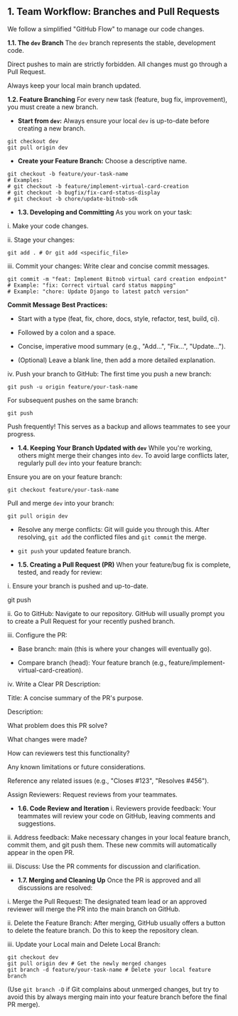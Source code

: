 ## 1. Team Workflow: Branches and Pull Requests
We follow a simplified "GitHub Flow" to manage our code changes.

**1.1. The `dev` Branch**
The `dev` branch represents the stable, development code.

Direct pushes to main are strictly forbidden. All changes must go through a Pull Request.

Always keep your local main branch updated.

**1.2. Feature Branching**
For every new task (feature, bug fix, improvement), you must create a new branch.

- **Start from `dev`:**
Always ensure your local `dev` is up-to-date before creating a new branch.

```
git checkout dev
git pull origin dev
```

- **Create your Feature Branch:**
Choose a descriptive name.

```
git checkout -b feature/your-task-name
# Examples:
# git checkout -b feature/implement-virtual-card-creation
# git checkout -b bugfix/fix-card-status-display
# git checkout -b chore/update-bitnob-sdk
```

- **1.3. Developing and Committing**
As you work on your task:

i. Make your code changes.

ii. Stage your changes:

```
git add . # Or git add <specific_file>
```

iii. Commit your changes:
Write clear and concise commit messages.

```
git commit -m "feat: Implement Bitnob virtual card creation endpoint"
# Example: "fix: Correct virtual card status mapping"
# Example: "chore: Update Django to latest patch version"
```

**Commit Message Best Practices:**
- Start with a type (feat, fix, chore, docs, style, refactor, test, build, ci).

- Followed by a colon and a space.

- Concise, imperative mood summary (e.g., "Add...", "Fix...", "Update...").

- (Optional) Leave a blank line, then add a more detailed explanation.

iv. Push your branch to GitHub:
The first time you push a new branch:

```
git push -u origin feature/your-task-name
```

For subsequent pushes on the same branch:

```
git push
```

Push frequently! This serves as a backup and allows teammates to see your progress.

- **1.4. Keeping Your Branch Updated with `dev`**
While you're working, others might merge their changes into `dev`. To avoid large conflicts later, regularly pull `dev` into your feature branch:

Ensure you are on your feature branch:

```
git checkout feature/your-task-name
```

Pull and merge `dev` into your branch:

```
git pull origin dev
```

- Resolve any merge conflicts: Git will guide you through this. After resolving, `git add` the conflicted files and `git commit` the merge.

- `git push` your updated feature branch.

- **1.5. Creating a Pull Request (PR)**
When your feature/bug fix is complete, tested, and ready for review:

i. Ensure your branch is pushed and up-to-date.

git push

ii. Go to GitHub: Navigate to our repository. GitHub will usually prompt you to create a Pull Request for your recently pushed branch.

iii. Configure the PR:

- Base branch: main (this is where your changes will eventually go).

- Compare branch (head): Your feature branch (e.g., feature/implement-virtual-card-creation).

iv. Write a Clear PR Description:

Title: A concise summary of the PR's purpose.

Description:

What problem does this PR solve?

What changes were made?

How can reviewers test this functionality?

Any known limitations or future considerations.

Reference any related issues (e.g., "Closes #123", "Resolves #456").

Assign Reviewers: Request reviews from your teammates.


- **1.6. Code Review and Iteration**
i. Reviewers provide feedback: Your teammates will review your code on GitHub, leaving comments and suggestions.

ii. Address feedback: Make necessary changes in your local feature branch, commit them, and git push them. These new commits will automatically appear in the open PR.

iii. Discuss: Use the PR comments for discussion and clarification.


- **1.7. Merging and Cleaning Up**
Once the PR is approved and all discussions are resolved:

i. Merge the Pull Request: The designated team lead or an approved reviewer will merge the PR into the main branch on GitHub.

ii. Delete the Feature Branch: After merging, GitHub usually offers a button to delete the feature branch. Do this to keep the repository clean.

iii. Update your Local main and Delete Local Branch:

```
git checkout dev
git pull origin dev # Get the newly merged changes
git branch -d feature/your-task-name # Delete your local feature branch
```

(Use `git branch -D` if Git complains about unmerged changes, but try to avoid this by always merging main into your feature branch before the final PR merge).
